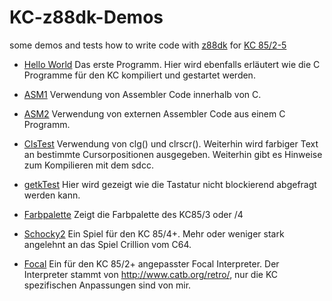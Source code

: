 # KC-z88dk-Demos
some demos and tests how to write code with [z88dk](https://github.com/z88dk/z88dk) for [KC 85/2-5](https://de.wikipedia.org/wiki/Kleincomputer_KC_85/2-4)

- [Hello World](HelloWorld/) 
Das erste Programm. Hier wird ebenfalls erläutert wie die C Programme für den KC kompiliert und gestartet werden.

- [ASM1](asm1/)
Verwendung von Assembler Code innerhalb von C.

- [ASM2](asm2/)
Verwendung von externen Assembler Code aus einem C Programm.

- [ClsTest](ClsTest/)
Verwendung von clg() und clrscr(). Weiterhin wird farbiger Text an bestimmte Cursorpositionen ausgegeben. Weiterhin gibt es Hinweise zum Kompilieren mit dem sdcc.

- [getkTest](getkTest/)
Hier wird gezeigt wie die Tastatur nicht blockierend abgefragt werden kann.

- [Farbpalette](Farbpalette/)
Zeigt die Farbpalette des KC85/3 oder /4

- [Schocky2](Schocky2/)
Ein  Spiel für den KC 85/4+. Mehr oder weniger stark angelehnt an das Spiel Crillion vom C64.

- [Focal](Focal/)
Ein für den KC 85/2+ angepasster Focal Interpreter. Der Interpreter stammt von <http://www.catb.org/retro/>, nur die KC spezifischen Anpassungen sind von mir.